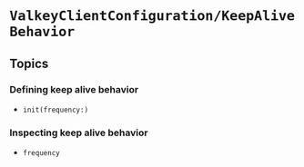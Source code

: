 # ``ValkeyClientConfiguration/KeepAliveBehavior``

## Topics

### Defining keep alive behavior

- ``init(frequency:)``

### Inspecting keep alive behavior

- ``frequency``
